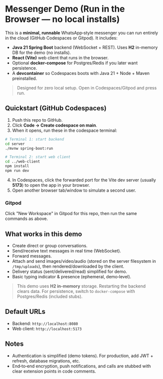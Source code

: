 # Messenger Demo (Run in the Browser — no local installs)

This is a **minimal, runnable** WhatsApp‑style messenger you can run entirely in the cloud (GitHub Codespaces or Gitpod). It includes:

- **Java 21 Spring Boot** backend (WebSocket + REST). Uses **H2** in-memory DB for the demo (no installs). 
- **React (Vite)** web client that runs in the browser. 
- Optional **docker-compose** for Postgres/Redis if you later want persistence.
- A **devcontainer** so Codespaces boots with Java 21 + Node + Maven preinstalled.

> Designed for zero local setup. Open in Codespaces/Gitpod and press run.

## Quickstart (GitHub Codespaces)

1. Push this repo to GitHub.
2. Click **Code → Create codespace on main**.
3. When it opens, run these in the codespace terminal:

```bash
# Terminal 1: start backend
cd server
./mvnw spring-boot:run

# Terminal 2: start web client
cd ../web-client
npm install
npm run dev
```

4. In Codespaces, click the forwarded port for the Vite dev server (usually **5173**) to open the app in your browser.
5. Open another browser tab/window to simulate a second user.

### Gitpod

Click "New Workspace" in Gitpod for this repo, then run the same commands as above.

## What works in this demo

- Create direct or group conversations.
- Send/receive text messages in real time (WebSocket).
- Forward messages.
- Attach and send images/video/audio (stored on the server filesystem in `/tmp/uploads`), then rendered/downloaded by the client.
- Delivery status (sent/delivered/read) simplified for demo.
- Basic typing indicator & presence (ephemeral, demo‑level).

> This demo uses **H2 in-memory** storage. Restarting the backend clears data. For persistence, switch to `docker-compose` with Postgres/Redis (included stubs).

## Default URLs

- Backend: `http://localhost:8080`
- Web client: `http://localhost:5173`

## Notes

- Authentication is simplified (demo tokens). For production, add JWT + refresh, database migrations, etc.
- End‑to‑end encryption, push notifications, and calls are stubbed with clear extension points in code comments.
